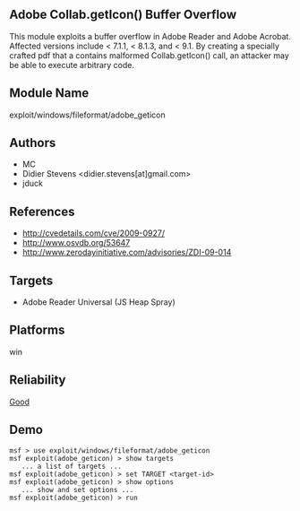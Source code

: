 ## Adobe Collab.getIcon() Buffer Overflow

This module exploits a buffer overflow in Adobe Reader and 
Adobe Acrobat. Affected versions include < 7.1.1, < 8.1.3, 
and < 9.1. By creating a specially crafted pdf that a 
contains malformed Collab.getIcon() call, an attacker may be 
able to execute arbitrary code.


## Module Name
exploit/windows/fileformat/adobe_geticon

## Authors
* MC
* Didier Stevens <didier.stevens[at]gmail.com>
* jduck


## References
* http://cvedetails.com/cve/2009-0927/
* http://www.osvdb.org/53647
* http://www.zerodayinitiative.com/advisories/ZDI-09-014



## Targets
* Adobe Reader Universal (JS Heap Spray)


## Platforms
win

## Reliability
[Good](https://github.com/rapid7/metasploit-framework/wiki/Exploit-Ranking)

## Demo

```
msf > use exploit/windows/fileformat/adobe_geticon
msf exploit(adobe_geticon) > show targets
   ... a list of targets ...
msf exploit(adobe_geticon) > set TARGET <target-id>
msf exploit(adobe_geticon) > show options
   ... show and set options ...
msf exploit(adobe_geticon) > run
```
    
    